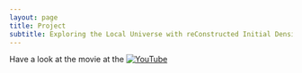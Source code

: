 ```yaml
---
layout: page
title: Project
subtitle: Exploring the Local Universe with reConstructed Initial Density field -- ELUCID
---
```


Have a look at the movie at the [![YouTube](https://img.youtube.com/vi/zyySvzWFyQ0/0.jpg)](https://www.youtube.com/watch?v=zyySvzWFyQ0 "ELUCID Dark matter simulation")
